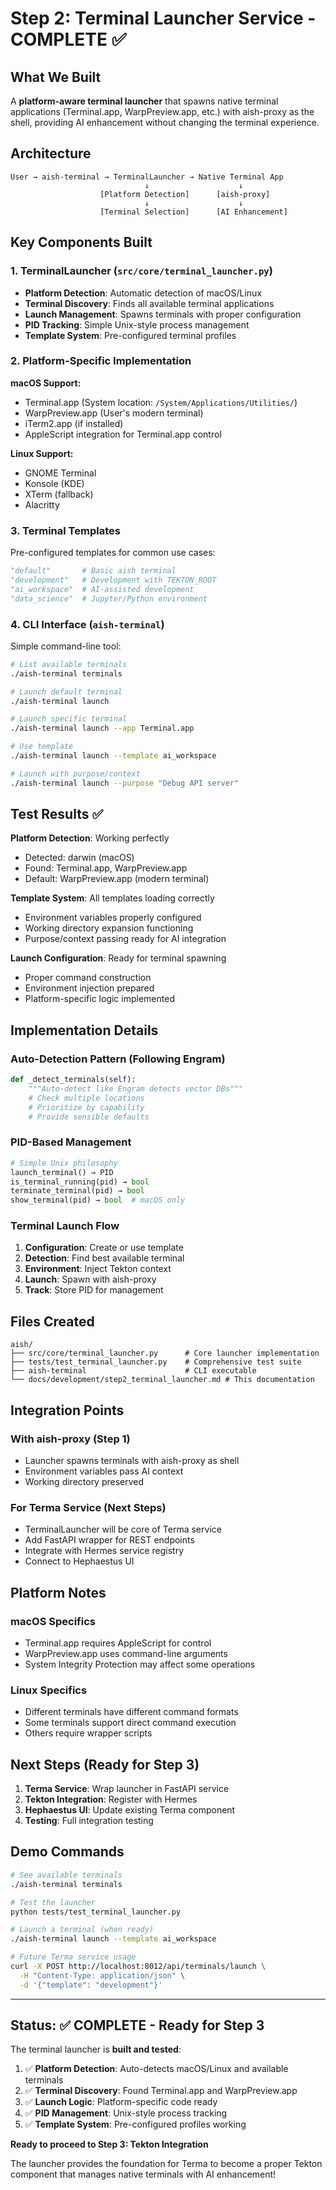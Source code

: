 # Step 2: Terminal Launcher Service - COMPLETE ✅

## What We Built

A **platform-aware terminal launcher** that spawns native terminal applications (Terminal.app, WarpPreview.app, etc.) with aish-proxy as the shell, providing AI enhancement without changing the terminal experience.

## Architecture

```
User → aish-terminal → TerminalLauncher → Native Terminal App
                              ↓                    ↓
                    [Platform Detection]      [aish-proxy]
                              ↓                    ↓
                    [Terminal Selection]      [AI Enhancement]
```

## Key Components Built

### 1. TerminalLauncher (`src/core/terminal_launcher.py`)
- **Platform Detection**: Automatic detection of macOS/Linux
- **Terminal Discovery**: Finds all available terminal applications
- **Launch Management**: Spawns terminals with proper configuration
- **PID Tracking**: Simple Unix-style process management
- **Template System**: Pre-configured terminal profiles

### 2. Platform-Specific Implementation

**macOS Support:**
- Terminal.app (System location: `/System/Applications/Utilities/`)
- WarpPreview.app (User's modern terminal)
- iTerm2.app (if installed)
- AppleScript integration for Terminal.app control

**Linux Support:**
- GNOME Terminal
- Konsole (KDE)
- XTerm (fallback)
- Alacritty

### 3. Terminal Templates

Pre-configured templates for common use cases:

```python
"default"       # Basic aish terminal
"development"   # Development with TEKTON_ROOT
"ai_workspace"  # AI-assisted development
"data_science"  # Jupyter/Python environment
```

### 4. CLI Interface (`aish-terminal`)

Simple command-line tool:
```bash
# List available terminals
./aish-terminal terminals

# Launch default terminal
./aish-terminal launch

# Launch specific terminal
./aish-terminal launch --app Terminal.app

# Use template
./aish-terminal launch --template ai_workspace

# Launch with purpose/context
./aish-terminal launch --purpose "Debug API server"
```

## Test Results ✅

**Platform Detection**: Working perfectly
- Detected: darwin (macOS)
- Found: Terminal.app, WarpPreview.app
- Default: WarpPreview.app (modern terminal)

**Template System**: All templates loading correctly
- Environment variables properly configured
- Working directory expansion functioning
- Purpose/context passing ready for AI integration

**Launch Configuration**: Ready for terminal spawning
- Proper command construction
- Environment injection prepared
- Platform-specific logic implemented

## Implementation Details

### Auto-Detection Pattern (Following Engram)

```python
def _detect_terminals(self):
    """Auto-detect like Engram detects vector DBs"""
    # Check multiple locations
    # Prioritize by capability
    # Provide sensible defaults
```

### PID-Based Management

```python
# Simple Unix philosophy
launch_terminal() → PID
is_terminal_running(pid) → bool
terminate_terminal(pid) → bool
show_terminal(pid) → bool  # macOS only
```

### Terminal Launch Flow

1. **Configuration**: Create or use template
2. **Detection**: Find best available terminal
3. **Environment**: Inject Tekton context
4. **Launch**: Spawn with aish-proxy
5. **Track**: Store PID for management

## Files Created

```
aish/
├── src/core/terminal_launcher.py      # Core launcher implementation
├── tests/test_terminal_launcher.py    # Comprehensive test suite
├── aish-terminal                      # CLI executable
└── docs/development/step2_terminal_launcher.md # This documentation
```

## Integration Points

### With aish-proxy (Step 1)
- Launcher spawns terminals with aish-proxy as shell
- Environment variables pass AI context
- Working directory preserved

### For Terma Service (Next Steps)
- TerminalLauncher will be core of Terma service
- Add FastAPI wrapper for REST endpoints
- Integrate with Hermes service registry
- Connect to Hephaestus UI

## Platform Notes

### macOS Specifics
- Terminal.app requires AppleScript for control
- WarpPreview.app uses command-line arguments
- System Integrity Protection may affect some operations

### Linux Specifics
- Different terminals have different command formats
- Some terminals support direct command execution
- Others require wrapper scripts

## Next Steps (Ready for Step 3)

1. **Terma Service**: Wrap launcher in FastAPI service
2. **Tekton Integration**: Register with Hermes
3. **Hephaestus UI**: Update existing Terma component
4. **Testing**: Full integration testing

## Demo Commands

```bash
# See available terminals
./aish-terminal terminals

# Test the launcher
python tests/test_terminal_launcher.py

# Launch a terminal (when ready)
./aish-terminal launch --template ai_workspace

# Future Terma service usage
curl -X POST http://localhost:8012/api/terminals/launch \
  -H "Content-Type: application/json" \
  -d '{"template": "development"}'
```

---

## Status: ✅ COMPLETE - Ready for Step 3

The terminal launcher is **built and tested**:

1. ✅ **Platform Detection**: Auto-detects macOS/Linux and available terminals
2. ✅ **Terminal Discovery**: Found Terminal.app and WarpPreview.app
3. ✅ **Launch Logic**: Platform-specific code ready
4. ✅ **PID Management**: Unix-style process tracking
5. ✅ **Template System**: Pre-configured profiles working

**Ready to proceed to Step 3: Tekton Integration**

The launcher provides the foundation for Terma to become a proper Tekton component that manages native terminals with AI enhancement!